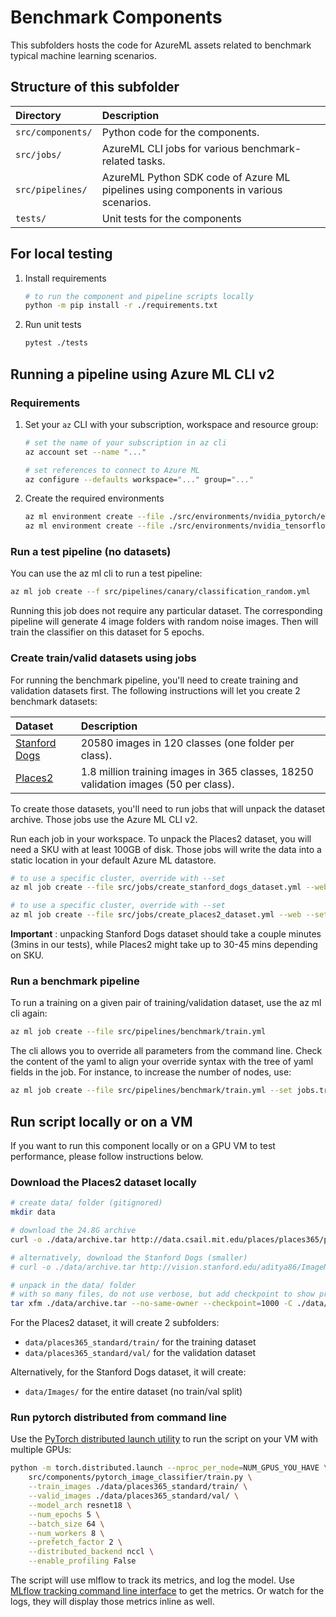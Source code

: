 # Benchmark Components

This subfolders hosts the code for AzureML assets related to benchmark typical machine learning scenarios.

## Structure of this subfolder

| Directory         | Description                                                                          |
|:------------------|:-------------------------------------------------------------------------------------|
| `src/components/` | Python code for the components.                                                      |
| `src/jobs/`       | AzureML CLI jobs for various benchmark-related tasks.                                   |
| `src/pipelines/`  | AzureML Python SDK code of Azure ML pipelines using components in various scenarios. |
| `tests/`          | Unit tests for the components                                                        |

## For local testing

1. Install requirements

    ```bash
    # to run the component and pipeline scripts locally
    python -m pip install -r ./requirements.txt
    ```

2. Run unit tests

    ```bash
    pytest ./tests
    ```

## Running a pipeline using Azure ML CLI v2

### Requirements

1. Set your `az` CLI with your subscription, workspace and resource group:

    ```bash
    # set the name of your subscription in az cli
    az account set --name "..."

    # set references to connect to Azure ML
    az configure --defaults workspace="..." group="..."
    ```

2. Create the required environments

    ```bash
    az ml environment create --file ./src/environments/nvidia_pytorch/env.yml
    az ml environment create --file ./src/environments/nvidia_tensorflow/env.yml
    ```

### Run a test pipeline (no datasets)

You can use the az ml cli to run a test pipeline:

```bash
az ml job create --f src/pipelines/canary/classification_random.yml
```

Running this job does not require any particular dataset. The corresponding pipeline will generate 4 image folders with random noise images. Then will train the classifier on this dataset for 5 epochs.


### Create train/valid datasets using jobs

For running the benchmark pipeline, you'll need to create training and validation datasets first. The following instructions will let you create 2 benchmark datasets:

| Dataset                                                            | Description                                                                         |
|:-------------------------------------------------------------------|:------------------------------------------------------------------------------------|
| [Stanford Dogs](http://vision.stanford.edu/aditya86/ImageNetDogs/) | 20580 images in 120 classes (one folder per class).                                 |
| [Places2](http://places2.csail.mit.edu/download.html)              | 1.8 million training images in 365 classes, 18250 validation images (50 per class). |

To create those datasets, you'll need to run jobs that will unpack the dataset archive. Those jobs use the Azure ML CLI v2.

Run each job in your workspace. To unpack the Places2 dataset, you will need a SKU with at least 100GB of disk. Those jobs will write the data into a static location in your default Azure ML datastore.

```bash
# to use a specific cluster, override with --set
az ml job create --file src/jobs/create_stanford_dogs_dataset.yml --web

# to use a specific cluster, override with --set
az ml job create --file src/jobs/create_places2_dataset.yml --web --set compute="cpu-cluster-d12"
```

**Important** : unpacking Stanford Dogs dataset should take a couple minutes (3mins in our tests), while Places2 might take up to 30-45 mins depending on SKU.

### Run a benchmark pipeline

To run a training on a given pair of training/validation dataset, use the az ml cli again:

```bash
az ml job create --file src/pipelines/benchmark/train.yml
```

The cli allows you to override all parameters from the command line. Check the content of the yaml to align your override syntax with the tree of yaml fields in the job. For instance, to increase the number of nodes, use:

```bash
az ml job create --file src/pipelines/benchmark/train.yml --set jobs.train.resources.instance_count=2
```

## Run script locally or on a VM

If you want to run this component locally or on a GPU VM to test performance, please follow instructions below.

### Download the Places2 dataset locally

```bash
# create data/ folder (gitignored)
mkdir data

# download the 24.8G archive
curl -o ./data/archive.tar http://data.csail.mit.edu/places/places365/places365standard_easyformat.tar

# alternatively, download the Stanford Dogs (smaller)
# curl -o ./data/archive.tar http://vision.stanford.edu/aditya86/ImageNetDogs/images.tar

# unpack in the data/ folder
# with so many files, do not use verbose, but add checkpoint to show progress
tar xfm ./data/archive.tar --no-same-owner --checkpoint=1000 -C ./data/
```

For the Places2 dataset, it will create 2 subfolders:
- `data/places365_standard/train/` for the training dataset
- `data/places365_standard/val/` for the validation dataset

Alternatively, for the Stanford Dogs dataset, it will create:
- `data/Images/` for the entire dataset (no train/val split)

### Run pytorch distributed from command line

Use the [PyTorch distributed launch utility](https://pytorch.org/docs/stable/distributed.html#launch-utility) to run the script on your VM with multiple GPUs:

```bash
python -m torch.distributed.launch --nproc_per_node=NUM_GPUS_YOU_HAVE \
    src/components/pytorch_image_classifier/train.py \
    --train_images ./data/places365_standard/train/ \
    --valid_images ./data/places365_standard/val/ \
    --model_arch resnet18 \
    --num_epochs 5 \
    --batch_size 64 \
    --num_workers 8 \
    --prefetch_factor 2 \
    --distributed_backend nccl \
    --enable_profiling False
```

The script will use mlflow to track its metrics, and log the model. Use [MLflow tracking command line interface](https://mlflow.org/docs/latest/tracking.html) to get the metrics. Or watch for the logs, they will display those metrics inline as well.
